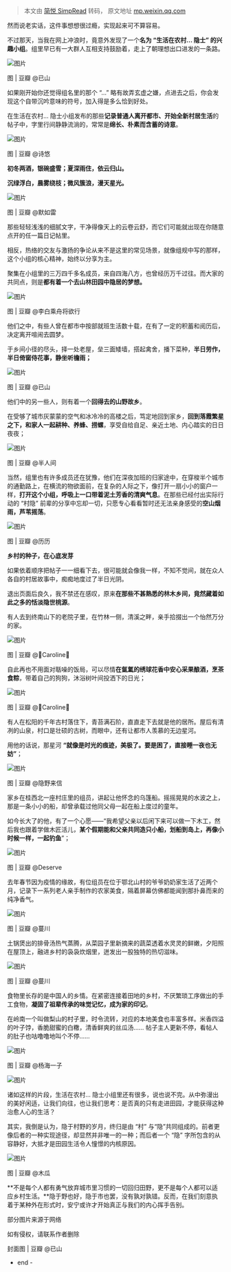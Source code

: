 > 本文由 [简悦 SimpRead](http://ksria.com/simpread/) 转码， 原文地址 [mp.weixin.qq.com](https://mp.weixin.qq.com/s/6fbdTjzH1-nio8Q25EOo1A)

然而说老实话，这件事想想很过瘾，实现起来可不算容易。

不过那天，当我在网上冲浪时，竟意外发现了一个**名为 “生活在农村… 隐士” 的兴趣小组**。组里早已有一大群人互相支持鼓励着，走上了朝理想出口进发的一条路。

![图片](https://mmbiz.qpic.cn/mmbiz_jpg/6dgmRkVxnkDt6YLd3PNCogO8rVAbQ7oRuh8Jicj5EqhAiapqOz22iaasZvTA769MqqXd6EUVQs85Gj8LmicpfiaWlQQ/640?wx_fmt=jpeg)

图 | 豆瓣 @已山

如果刚开始你还觉得组名里的那个 “...” 略有故弄玄虚之嫌，点进去之后，你会发现这个自带沉吟意味的符号，加入得是多么恰到好处。

在生活在农村… 隐士小组发布的那些**记录普通人离开都市、开始全新村居生活**的帖子中，字里行间静静流淌的，常常是**绵长、朴素而含蓄的诗意**。

![图片](https://mmbiz.qpic.cn/mmbiz_jpg/6dgmRkVxnkDt6YLd3PNCogO8rVAbQ7oRIU2P6mq20dENiaEvDvKTbFUhuywia832Vuice0XCOBwI7cjcaOw70B67A/640?wx_fmt=jpeg)

图 | 豆瓣 @诗悠

**初冬两酒，银碗盛雪；夏深雨住，依云归山。**

**沉绿浮白，晨雾绕枝；微风簇浪，漫天星光。**

![图片](https://mmbiz.qpic.cn/mmbiz_jpg/6dgmRkVxnkDt6YLd3PNCogO8rVAbQ7oRBptWp5CBXv8jB6MZRuiczpYqIBRQZsBwzI5bllzqv9QFYU5XIJOKhgg/640?wx_fmt=jpeg)

图 | 豆瓣 @默如雷

那些轻轻浅浅的细腻文字，干净得像天上的云卷云舒，而它们可能就出现在你随意点开的任一篇日记帖里。

相反，热络的交友与激扬的争论从来不是这里的常见场景，就像组规中写的那样，这个小组的核心精神，始终以分享为主。

聚集在小组里的三万四千多名成员，来自四海八方，也曾经历万千过往。而大家的共同点，则是**都有着一个去山林田园中隐居的梦想。**

![图片](https://mmbiz.qpic.cn/mmbiz_jpg/6dgmRkVxnkDt6YLd3PNCogO8rVAbQ7oRQfNiaTnW8UPwQ7nSRkvFlAW4Kfx5ZaYV0ACLib1QGCBQ5mtlGARZKoSg/640?wx_fmt=jpeg)

图 | 豆瓣 @李白乘舟将欲行

他们之中，有些人曾在都市中按部就班生活数十载，在有了一定的积蓄和阅历后，决定离开喧闹去圆梦。

于乡间小径的尽头，择一处老屋，垒三面矮墙，搭起禽舍，播下菜种，**半日劳作，半日倚窗侍花事，静坐听檐雨；**

![图片](https://mmbiz.qpic.cn/mmbiz_jpg/6dgmRkVxnkDt6YLd3PNCogO8rVAbQ7oRzMWViam9icR6LQpD9EwZB9DTd6QLNPRRm0lABl1c58b4BjBGic7sgiaoEQ/640?wx_fmt=jpeg)

图 | 豆瓣 @已山

他们中的另一些人，则有着一个**回得去的山野故乡**。

在受够了城市灰蒙蒙的空气和冰冷冷的高楼之后，笃定地回到家乡，**回到落霞繁星之下，和家人一起耕种、养蜂、捞螺**，享受自给自足、亲近土地、内心踏实的日日夜夜；

![图片](https://mmbiz.qpic.cn/mmbiz_jpg/6dgmRkVxnkDt6YLd3PNCogO8rVAbQ7oRxJtw0aqGkHiaDtZw63sDYutYMrAXzUORIURO3qhrK4EKWMx0cVvribtQ/640?wx_fmt=jpeg)

图 | 豆瓣 @半人间

当然，组里也有许多成员还在犹豫，他们在深夜加班的归家途中，在穿梭半个城市的通勤路上，在横流的物欲面前，在复杂的人际之下，像打开一扇小小的窗户一样，**打开这个小组，呼吸上一口带着泥土芳香的清爽气息**。在那些已经付出实际行动的 “村隐” 前辈的分享中忘却一切，只愿专心看看暂时还无法亲身感受的**空山烟雨，芦苇摇荡**。

![图片](https://mmbiz.qpic.cn/mmbiz_jpg/6dgmRkVxnkDt6YLd3PNCogO8rVAbQ7oRCTThHBESajTlM2dDykWnfL2vRtb0OR217xiaqjdoLTnS8LAcn4cCSxA/640?wx_fmt=jpeg)

图 | 豆瓣 @历历

**乡村的种子，在心底发芽**

如果依着顺序把帖子一一细看下去，很可能就会像我一样，不知不觉间，就在众人各自的村居故事中，痴痴地度过了半日光阴。

退出页面后良久，我不禁还在感叹，原来**在那些不甚熟悉的林木乡间，竟然藏着如此之多的恬淡隐世桃源**。

有人去到终南山下的老院子里，在竹林一侧，清溪之畔，亲手拾掇出一个怡然万分的家。

![图片](https://mmbiz.qpic.cn/mmbiz_jpg/6dgmRkVxnkDt6YLd3PNCogO8rVAbQ7oRPkAbKUoUybIDqIct0HXWfDKulic3lYRjMgk3xyrFKGtwGRib0GtzTpyw/640?wx_fmt=jpeg)

图 | 豆瓣 @💋Caroline💋

自此再也不用面对聒噪的饭局，可以尽情**在氤氲的绣球花香中安心采果酿酒，烹茶食粽**，带着自己的狗狗，沐浴树叶间投洒下的日光；

![图片](https://mmbiz.qpic.cn/mmbiz_jpg/6dgmRkVxnkDt6YLd3PNCogO8rVAbQ7oRzI5zhEI42JlMudxd50kAY2cpDwDdiahZTy6J0N4r3GdFyeqVqdHXAyw/640?wx_fmt=jpeg)

图 | 豆瓣 @💋Caroline💋

有人在松阳的千年古村落住下，青苔满石阶，直直走下去就是他的居所。屋后有清冽的山泉，村口是壮硕的古树，而眼中，还有让都市人羡慕的无边星河。

用他的话说，那星河 **“就像是时光的痕迹，美极了。要是困了，直接睡一夜也无妨”**；

![图片](https://mmbiz.qpic.cn/mmbiz_jpg/6dgmRkVxnkDt6YLd3PNCogO8rVAbQ7oR6hutLLsDmR2ib6P8B4bLvIvicWO5MRicQJ4oL0oOrmQkxT1xeraO8WmSg/640?wx_fmt=jpeg)

图 | 豆瓣 @隐野来信

家乡在桂西北一座村庄里的组员，讲起让他怀念的乌篷船。摇摇晃晃的水波之上，那是一条小小的船，却曾承载过他同父母一起在船上度过的童年。

如今长大了的他，有了一个心愿——“我希望父亲以后闲下来可以做一下木工，然后我也跟着学做木匠活儿，**某个假期能和父亲共同造只小船，划船到岛上，再像小时候一样，一起钓鱼**”；

![图片](https://mmbiz.qpic.cn/mmbiz_jpg/6dgmRkVxnkDt6YLd3PNCogO8rVAbQ7oR34sMtkaj6depXRxiazXtJl9oMPVD1ib4r5d13MtbpiazXvpIZAM1r4ZjA/640?wx_fmt=jpeg)

图 | 豆瓣 @Deserve

去年春节因为疫情的缘故，有位组员在位于鄂北山村的爷爷奶奶家生活了近两个月，记录下一系列老人亲手制作的农家美食，隔着屏幕仿佛都能闻到那扑鼻而来的纯净香气。

![图片](https://mmbiz.qpic.cn/mmbiz_jpg/6dgmRkVxnkDt6YLd3PNCogO8rVAbQ7oREHpONjYIBKQHItgRGEYsdWjKoibz2A5dicMQAmcHVjIM7CpiaWJP0LcIw/640?wx_fmt=jpeg)

图 | 豆瓣 @蔓川

土锅煲出的排骨汤热气蒸腾，从菜园子里新摘来的蔬菜透着水灵灵的鲜嫩，夕阳照在屋顶上，融进乡村的袅袅炊烟里，迸发出一股独特的热切滋味。

![图片](https://mmbiz.qpic.cn/mmbiz_jpg/6dgmRkVxnkDt6YLd3PNCogO8rVAbQ7oRBJhtMQRWSLWWnmDQicML7afiaYAwHKB0icGicc6vBFdwbrbs9q2UEjuCMw/640?wx_fmt=jpeg)

图 | 豆瓣 @蔓川

食物里长存的是中国人的乡情。在紧密连接着田地的乡村，不厌繁琐工序做出的手工食物，**凝固了祖辈传承的味觉记忆，成为家的印记**。

在岭南一个叫做梨山的村子里，时令流转，对应的本地美食也丰富多样。米香四溢的叶子饽，香脆甜蜜的白糤，清香鲜爽的丝瓜汤…… 帖子主人更新不停，看帖人的肚子也咕噜噜地叫个不停……

![图片](https://mmbiz.qpic.cn/mmbiz_jpg/6dgmRkVxnkDt6YLd3PNCogO8rVAbQ7oRiaoFLq6OZaghLKTEzxnc88y8Tib9EHb12KDiaglqzWp8Ptzyiap6dnWzYQ/640?wx_fmt=jpeg)

图 | 豆瓣 @杨海一子

![图片](https://mmbiz.qpic.cn/mmbiz_png/Ofjf9cicTWDEkK98n5cgicFicPS47SHd89secCjC6WlicTowyhJ5dDicr01r6AvcQf7mPCja3B5WCA2KVtr9lmJicTfA/640?wx_fmt=png)

诸如这样的片段，生活在农村… 隐士小组里还有很多，说也说不完。从中弥漫出的美好闲适，让我们向往，也让我们思考：是否真的只有走进田园，才能获得这种治愈人心的生活？

其实，我倒是认为，隐于村野的岁月，终归是由 “村” 与“隐”共同组成的。前者更像后者的一种实现途径，却显然并非唯一的一种；而后者一个 “隐” 字所包含的从容静好，大抵才是田园生活令人憧憬的内核原因。

![图片](https://mmbiz.qpic.cn/mmbiz_jpg/6dgmRkVxnkDt6YLd3PNCogO8rVAbQ7oRVRj3k2nEQibIWJnW8VzlFNa1Rk3c9zLprlGBZ0DyVQMyVvcV8n2MAPA/640?wx_fmt=jpeg)

图 | 豆瓣 @木瓜

**不是每个人都有勇气放弃城市里习惯的一切回归田野，更不是每个人都可以适应乡村生活。**隐于野也好，隐于市也罢，没有孰对孰错。反而，在我们刻意执着于某种外在形式时，安宁或许才开始真正与我们的内心挥手告别。

部分图片来源于网络

如有侵权，请联系作者删除

封面图 | 豆瓣 @已山

- end -